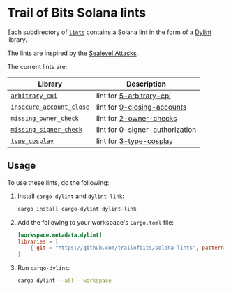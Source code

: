 # Trail of Bits Solana lints

Each subdirectory of [`lints`](lints) contains a Solana lint in the form of a [Dylint](https://github.com/trailofbits/dylint) library.

The lints are inspired by the [Sealevel Attacks](https://github.com/coral-xyz/sealevel-attacks).

The current lints are:

| Library                                                  | Description                                                                                                                  |
| -------------------------------------------------------- | ---------------------------------------------------------------------------------------------------------------------------- |
| [`arbitrary_cpi`](lints/arbitrary_cpi)                   | lint for [5-arbitrary-cpi](https://github.com/coral-xyz/sealevel-attacks/tree/master/programs/5-arbitrary-cpi)               |
| [`insecure_account_close`](lints/insecure_account_close) | lint for [9-closing-accounts](https://github.com/coral-xyz/sealevel-attacks/tree/master/programs/9-closing-accounts)         |
| [`missing_owner_check`](lints/missing_owner_check)       | lint for [2-owner-checks](https://github.com/coral-xyz/sealevel-attacks/tree/master/programs/2-owner-checks)                 |
| [`missing_signer_check`](lints/missing_signer_check)     | lint for [0-signer-authorization](https://github.com/coral-xyz/sealevel-attacks/tree/master/programs/0-signer-authorization) |
| [`type_cosplay`](lints/type_cosplay)                     | lint for [3-type-cosplay](https://github.com/coral-xyz/sealevel-attacks/tree/master/programs/3-type-cosplay)                 |

## Usage

To use these lints, do the following:

1. Install `cargo-dylint` and `dylint-link`:

   ```sh
   cargo install cargo-dylint dylint-link
   ```

2. Add the following to your workspace's `Cargo.toml` file:

   ```toml
   [workspace.metadata.dylint]
   libraries = [
       { git = "https://github.com/trailofbits/solana-lints", pattern = "lints/*" },
   ]
   ```

3. Run `cargo-dylint`:
   ```sh
   cargo dylint --all --workspace
   ```
